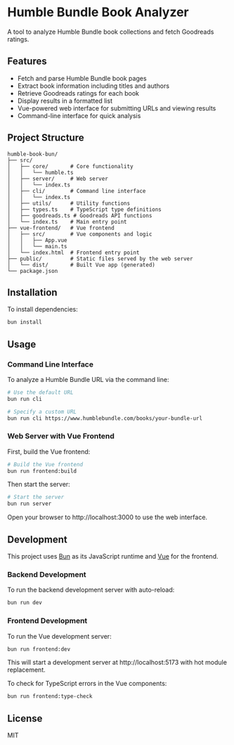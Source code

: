 # Humble Bundle Book Analyzer

A tool to analyze Humble Bundle book collections and fetch Goodreads ratings.

## Features

- Fetch and parse Humble Bundle book pages
- Extract book information including titles and authors
- Retrieve Goodreads ratings for each book
- Display results in a formatted list
- Vue-powered web interface for submitting URLs and viewing results
- Command-line interface for quick analysis

## Project Structure

```
humble-book-bun/
├── src/
│   ├── core/       # Core functionality
│   │   └── humble.ts
│   ├── server/     # Web server
│   │   └── index.ts
│   ├── cli/        # Command line interface
│   │   └── index.ts
│   ├── utils/      # Utility functions
│   ├── types.ts    # TypeScript type definitions
│   ├── goodreads.ts # Goodreads API functions
│   └── index.ts    # Main entry point
├── vue-frontend/   # Vue frontend
│   ├── src/        # Vue components and logic
│   │   ├── App.vue
│   │   └── main.ts
│   └── index.html  # Frontend entry point
├── public/         # Static files served by the web server
│   └── dist/       # Built Vue app (generated)
└── package.json
```

## Installation

To install dependencies:

```bash
bun install
```

## Usage

### Command Line Interface

To analyze a Humble Bundle URL via the command line:

```bash
# Use the default URL
bun run cli

# Specify a custom URL
bun run cli https://www.humblebundle.com/books/your-bundle-url
```

### Web Server with Vue Frontend

First, build the Vue frontend:

```bash
# Build the Vue frontend
bun run frontend:build
```

Then start the server:

```bash
# Start the server
bun run server
```

Open your browser to http://localhost:3000 to use the web interface.

## Development

This project uses [Bun](https://bun.sh) as its JavaScript runtime and [Vue](https://vuejs.org) for the frontend.

### Backend Development

To run the backend development server with auto-reload:

```bash
bun run dev
```

### Frontend Development

To run the Vue development server:

```bash
bun run frontend:dev
```

This will start a development server at http://localhost:5173 with hot module replacement.

To check for TypeScript errors in the Vue components:

```bash
bun run frontend:type-check
```

## License

MIT
